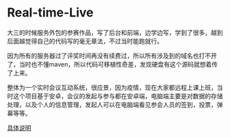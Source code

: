 # Real-time-Live
大三的时候服务外包的参赛作品，写了后台和前端，边学边写，学到了很多，越到后面越觉得自己的代码写的毫无章法，不过当时能跑就行。  

因为所有的服务器过了评奖时间再没有续费过，所以所有涉及到的域名也打不开了，当时也不懂maven，所以代码可移植性奇差，发现硬盘有这个源码就想着传了上来。  


整体为一个实时会议互动系统，很应景，因为疫情，现在大家都远程上课上班，当时这个项目基于安卓，会议的发起与参与都在安卓端，电脑端主要是对数据的存储处理，以及个人的信息管理，发起人可以在电脑端看见参会人员的签到，投票，弹幕等等。  


[具体说明]()
